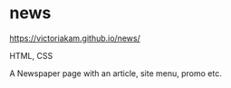 # news

https://victoriakam.github.io/news/

HTML, CSS

A Newspaper page with an article, site menu, promo etc.
